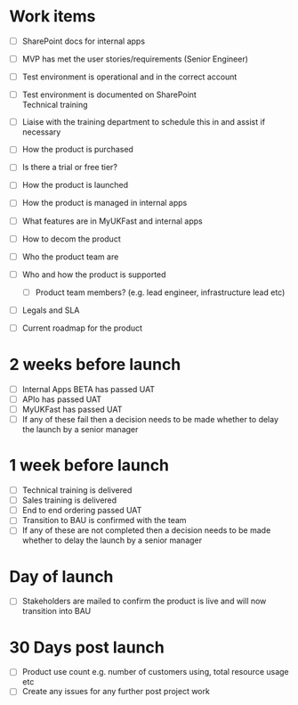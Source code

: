 # Work items
* [ ]  SharePoint docs for internal apps
* [ ]  MVP has met the user stories/requirements (Senior Engineer)
* [ ]  Test environment is operational and in the correct account
* [ ]  Test environment is documented on SharePoint  
Technical training 
* [ ]  Liaise with the training department to schedule this in and assist if necessary
* [ ]  How the product is purchased
  * [ ]  Is there a trial or free tier?
* [ ]  How the product is launched
* [ ]  How the product is managed in internal apps
* [ ]  What features are in MyUKFast and internal apps
* [ ]  How to decom the product
* [ ]  Who the product team are
* [ ]  Who and how the product is supported
    * [ ]  Product team members? (e.g. lead engineer, infrastructure lead etc)
* [ ]  Legals and SLA
* [ ]  Current roadmap for the product


# 2 weeks before launch
* [ ]  Internal Apps BETA has passed UAT
* [ ]  APIo has passed UAT
* [ ]  MyUKFast has passed UAT
* [ ]  If any of these fail then a decision needs to be made whether to delay the launch by a senior manager

# 1 week before launch
* [ ]  Technical training is delivered
* [ ]  Sales training is delivered
* [ ]  End to end ordering passed UAT
* [ ]  Transition to BAU is confirmed with the team
* [ ]  If any of these are not completed then a decision needs to be made whether to delay the launch by a senior manager

# Day of launch
* [ ]  Stakeholders are mailed to confirm the product is live and will now transition into BAU

# 30 Days post launch
* [ ]  Product use count e.g. number of customers using, total resource usage etc
* [ ]  Create any issues for any further post project work
